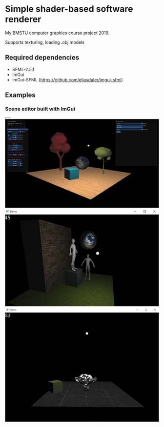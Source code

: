 # Simple shader-based software renderer
My BMSTU computer graphics course project 2019.

Supports texturing, loading .obj models

## Required dependencies
* SFML-2.5.1
* ImGui
* ImGui-SFML (https://github.com/eliasdaler/imgui-sfml)

## Examples 
### Scene editor built with ImGui
![Screenshot1](/SoftwareRenderer/assets/demo_scr_01.png)
![Screenshot2](/SoftwareRenderer/assets/demo_scr_03.png)
![Screenshot3](/SoftwareRenderer/assets/demo_scr_02.png)
